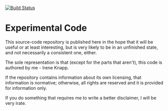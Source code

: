 [![Build Status](https://travis-ci.org/IreneKnapp/direct-opengl-raw.png)](https://travis-ci.org/IreneKnapp/direct-opengl-raw)

Experimental Code
=================

This source-code repository is published here in the hope that it will be
useful or at least interesting, but is very likely to be in an unfinished
state, and not necessarily a consistent one, either.

The sole representation is that (except for the parts that aren't), this
code is authored by me - Irene Knapp.

If the repository contains information about its own licensing, that
information is normative; otherwise, all rights are reserved and it is
provided for information only.

If you do something that requires me to write a better disclaimer, I will be
very irate.

